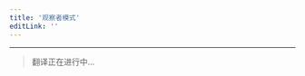 ```yaml
---
title: '观察者模式'
editLink: ''
---
```


<script setup>
import ArticleTitle from '../components/ArticleTitle.vue'
</script>

<article-title title="观察者模式" sub="当一个事件发生时使用可观察对象通知观察者" />

---

> 翻译正在进行中...

